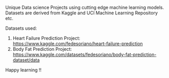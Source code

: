 Unique Data science Projects using cutting edge machine learning models. Datasets are derived from Kaggle and UCI Machine Learning Repository etc. 

Datasets used:

1) Heart Failure Prediction Project: https://www.kaggle.com/fedesoriano/heart-failure-prediction
2) Body Fat Prediction Project: https://www.kaggle.com/datasets/fedesoriano/body-fat-prediction-dataset/data

Happy learning !!
